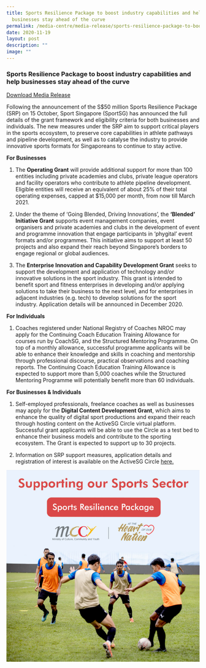 ```yaml
---
title: Sports Resilience Package to boost industry capabilities and help
  businesses stay ahead of the curve
permalink: /media-centre/media-release/sports-resilience-package-to-boost-industry-capabilities-and-help/
date: 2020-11-19
layout: post
description: ""
image: ""
---
```

### **Sports Resilience Package to boost industry capabilities and help businesses stay ahead of the curve**

[Download Media Release](/files/Media%20Centre/Media%20Release/2020/November/Media%20StatementSports%20Resilience%20Package%20to%20boost%20industry%20capabilities%20and%20help%20businesses%20stay.pdf)

Following the announcement of the S$50 million Sports Resilience Package (SRP) on 15 October, Sport Singapore (SportSG) has announced the full details of the grant framework and eligibility criteria for both businesses and individuals. The new measures under the SRP aim to support critical players in the sports ecosystem, to preserve core capabilities in athlete pathways and pipeline development, as well as to catalyse the industry to provide innovative sports formats for Singaporeans to continue to stay active.

**For Businesses**

1. The **Operating Grant** will provide additional support for more than 100 entities including private academies and clubs, private league operators and facility operators who contribute to athlete pipeline development. Eligible entities will receive an equivalent of about 25% of their total operating expenses, capped at $15,000 per month, from now till March 2021.

2. Under the theme of ‘Going Blended, Driving Innovations’, the **‘Blended’ Initiative Grant** supports event management companies, event organisers and private academies and clubs in the development of event and programme innovation that engage participants in ‘phygital’ event formats and/or programmes. This initiative aims to support at least 50 projects and also expand their reach beyond Singapore’s borders to engage regional or global audiences.

3. The **Enterprise Innovation and Capability Development Grant** seeks to support the development and application of technology and/or innovative solutions in the sport industry. This grant is intended to benefit sport and fitness enterprises in developing and/or applying solutions to take their business to the next level, and for enterprises in adjacent industries (e.g. tech) to develop solutions for the sport industry. Application details will be announced in December 2020.

**For Individuals**

1. Coaches registered under National Registry of Coaches NROC may apply for the Continuing Coach Education Training Allowance for courses run by CoachSG, and the Structured Mentoring Programme. On top of a monthly allowance, successful programme applicants will be able to enhance their knowledge and skills in coaching and mentorship through professional discourse, practical observations and coaching reports. The Continuing Coach Education Training Allowance is expected to support more than 5,000 coaches while the Structured Mentoring Programme will potentially benefit more than 60 individuals.

**For Businesses & Individuals**

1. Self-employed professionals, freelance coaches as well as businesses may apply for the **Digital Content Development Grant**, which aims to enhance the quality of digital sport productions and expand their reach through hosting content on the ActiveSG Circle virtual platform. Successful grant applicants will be able to use the Circle as a test bed to enhance their business models and contribute to the sporting ecosystem. The Grant is expected to support up to 30 projects.

2. Information on SRP support measures, application details and registration of interest is available on the ActiveSG Circle [here.](https://circle.myactivesg.com/industry/support/sports-resilience-package?utm_campaign=Sports%20Resilience%20Package&utm_source=sportsg-corp&utm_medium=website)

![](/images/Media%20Centre/Media%20Release/2020/November/Sports-Resilience-Package.jpeg)